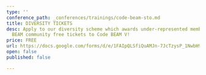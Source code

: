 ```yaml
---
type: ''
conference_path: _conferences/trainings/code-beam-sto.md
title: DIVERSITY TICKETS
desc: Apply to our diversity scheme which awards under-represented members of the
  BEAM community free tickets to Code BEAM V!
price: FREE
url: https://docs.google.com/forms/d/e/1FAIpQLSfiQuAMJn-7JcTzysP_1NwbH9WNcKGEM2LDVfXuND0uNg8_Bw/viewform
open: false
published: false

---
```

